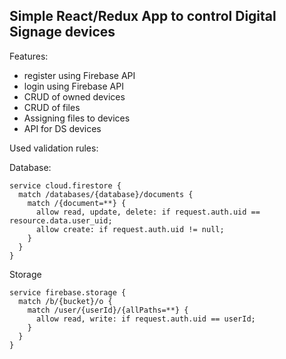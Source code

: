 ## Simple React/Redux App to control Digital Signage devices

Features:
- register using Firebase API
- login using Firebase API
- CRUD of owned devices
- CRUD of files
- Assigning files to devices
- API for DS devices

Used validation rules:

Database:
```
service cloud.firestore {
  match /databases/{database}/documents {
    match /{document=**} {
      allow read, update, delete: if request.auth.uid == resource.data.user_uid;
      allow create: if request.auth.uid != null;
    }
  }
}
```

Storage
```
service firebase.storage {
  match /b/{bucket}/o {    
    match /user/{userId}/{allPaths=**} {
      allow read, write: if request.auth.uid == userId;
    }
  }
}
```


